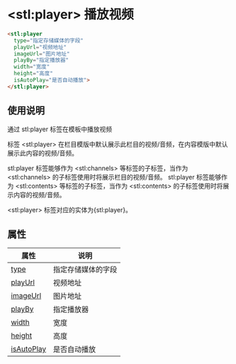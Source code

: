 ﻿# &lt;stl:player&gt; 播放视频

```html
<stl:player
  type="指定存储媒体的字段"
  playUrl="视频地址"
  imageUrl="图片地址"
  playBy="指定播放器"
  width="宽度"
  height="高度"
  isAutoPlay="是否自动播放">
</stl:player>
```

## 使用说明

通过 stl:player 标签在模板中播放视频

标签 &lt;stl:player&gt; 在栏目模版中默认展示此栏目的视频/音频，在内容模版中默认展示此内容的视频/音频。

stl:player 标签能够作为 &lt;stl:channels&gt; 等标签的子标签，当作为 &lt;stl:channels&gt; 的子标签使用时将展示栏目的视频/音频。 
stl:player 标签能够作为 &lt;stl:contents&gt; 等标签的子标签，当作为 &lt;stl:contents&gt; 的子标签使用时将展示内容的视频/音频。

&lt;stl:player&gt; 标签对应的实体为{stl:player}。

## 属性

| 属性                                          | 说明               |
| --------------------------------------------- | ------------------ |
| [type](player/attributes?id=type)             | 指定存储媒体的字段 |
| [playUrl](player/attributes?id=playUrl)       | 视频地址           |
| [imageUrl](player/attributes?id=imageUrl)     | 图片地址           |
| [playBy](player/attributes?id=playBy)         | 指定播放器         |
| [width](player/attributes?id=width)           | 宽度               |
| [height](player/attributes?id=height)         | 高度               |
| [isAutoPlay](player/attributes?id=isAutoPlay) | 是否自动播放       |